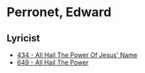 # Perronet, Edward

## Lyricist

- [434 - All Hail The Power Of Jesus' Name](/hymns/434.md)
- [649 - All Hail The Power](/hymns/649.md)

